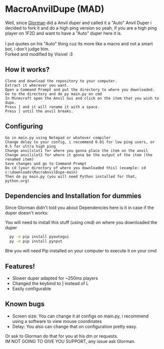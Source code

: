 #  MacroAnvilDupe (MAD)
Well, since [Glorman](https://github.com/GGlorman/AnvilDupe) did a Anvil duper and called it a "Auto" Anvil Duper i decided to fork it and do a high ping version so yeah, if you are a high ping player on 1F2D and want to have a "Auto" duper here it is.\
\
I put quotes on his "Auto" thing cuz its more like a macro and not a smart bot, i don't judge him.\
Forked and modified by Visivel :3
## How it works?

`Clone and download the repository to your computer.`\
`Extract it wherever you want.`\
`Open a Command Prompt and put the directory to where you downloaded.`\
`Go to the directory and do py main.py on cmd`\
`In Minecraft open the Anvil Gui and click on the item that you wish to dupe.`\
`Press ] and it will rename it with a space.`\
`Press ] until the anvil breaks.`

## Configuring

`Go in main.py using Notepad or whatever compiler`\
`Change delay to your config, i recommend 0.01 for low ping users, or 0.5 for ultra high ping`\
`Change anvilslot1 for where you gonna place the item on the anvil`\
`Change anvilslot2 for where it gonna be the output of the item (the renamed item)`\
`Save changes and go to Command Prompt`\
`Do cd [your directory of where you downloaded this] (example: cd c:\downloads\MacroAnvilDupe-main)`\
`Then do py main.py (you will need Python installed for that, python.org)` 

## Dependencies and Installation for dummies

Since Glorman didn't told you about Dependencies here is it in case if the duper doesn't works:

You will need to install this stuff (using cmd) on where you downloaded the duper

```bash
  py -m pip install pyautogui
  py -m pip install pynput
```
Btw you will need Pip installed on your computer to execute it on your cmd
    
## Features!

- Slower duper adapted for ~250ms players
- Changed the keybind to ] instead of L
- Easily configurable


## Known bugs

- Screen size: 
You can change it at configs on main.py, i recommend using a software to view mouse coordinates
- Delay: 
You also can change that on configuration pretty easy.

Or ask to Glorman do that for you at his dm or requests.\
IM NOT GOING TO GIVE YOU SUPPORT, any issue ask Glorman.

  
